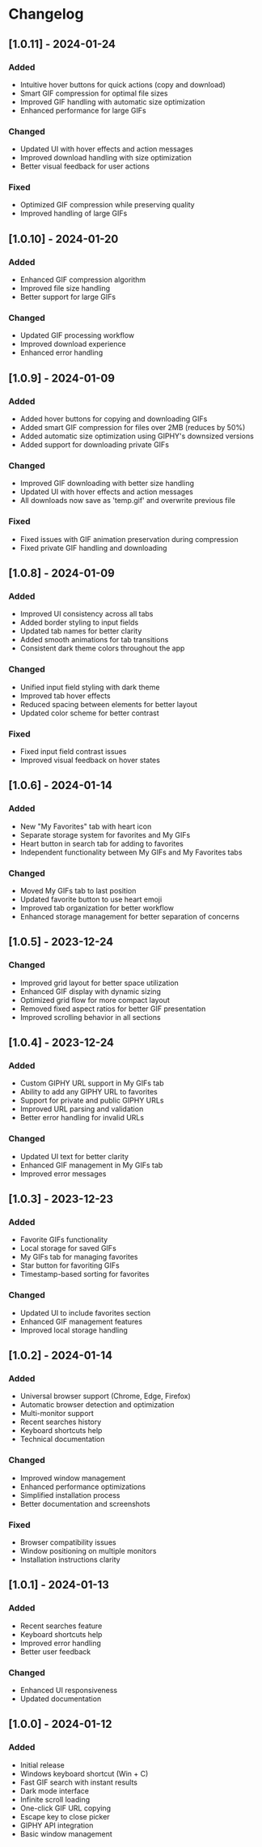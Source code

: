 # Changelog

## [1.0.11] - 2024-01-24

### Added
- Intuitive hover buttons for quick actions (copy and download)
- Smart GIF compression for optimal file sizes
- Improved GIF handling with automatic size optimization
- Enhanced performance for large GIFs

### Changed
- Updated UI with hover effects and action messages
- Improved download handling with size optimization
- Better visual feedback for user actions

### Fixed
- Optimized GIF compression while preserving quality
- Improved handling of large GIFs

## [1.0.10] - 2024-01-20

### Added
- Enhanced GIF compression algorithm
- Improved file size handling
- Better support for large GIFs

### Changed
- Updated GIF processing workflow
- Improved download experience
- Enhanced error handling

## [1.0.9] - 2024-01-09

### Added
- Added hover buttons for copying and downloading GIFs
- Added smart GIF compression for files over 2MB (reduces by 50%)
- Added automatic size optimization using GIPHY's downsized versions
- Added support for downloading private GIFs

### Changed
- Improved GIF downloading with better size handling
- Updated UI with hover effects and action messages
- All downloads now save as 'temp.gif' and overwrite previous file

### Fixed
- Fixed issues with GIF animation preservation during compression
- Fixed private GIF handling and downloading

## [1.0.8] - 2024-01-09

### Added
- Improved UI consistency across all tabs
- Added border styling to input fields
- Updated tab names for better clarity
- Added smooth animations for tab transitions
- Consistent dark theme colors throughout the app

### Changed
- Unified input field styling with dark theme
- Improved tab hover effects
- Reduced spacing between elements for better layout
- Updated color scheme for better contrast

### Fixed
- Fixed input field contrast issues
- Improved visual feedback on hover states

## [1.0.6] - 2024-01-14
### Added
- New "My Favorites" tab with heart icon
- Separate storage system for favorites and My GIFs
- Heart button in search tab for adding to favorites
- Independent functionality between My GIFs and My Favorites tabs

### Changed
- Moved My GIFs tab to last position
- Updated favorite button to use heart emoji
- Improved tab organization for better workflow
- Enhanced storage management for better separation of concerns

## [1.0.5] - 2023-12-24
### Changed
- Improved grid layout for better space utilization
- Enhanced GIF display with dynamic sizing
- Optimized grid flow for more compact layout
- Removed fixed aspect ratios for better GIF presentation
- Improved scrolling behavior in all sections

## [1.0.4] - 2023-12-24
### Added
- Custom GIPHY URL support in My GIFs tab
- Ability to add any GIPHY URL to favorites
- Support for private and public GIPHY URLs
- Improved URL parsing and validation
- Better error handling for invalid URLs

### Changed
- Updated UI text for better clarity
- Enhanced GIF management in My GIFs tab
- Improved error messages

## [1.0.3] - 2023-12-23
### Added
- Favorite GIFs functionality
- Local storage for saved GIFs
- My GIFs tab for managing favorites
- Star button for favoriting GIFs
- Timestamp-based sorting for favorites

### Changed
- Updated UI to include favorites section
- Enhanced GIF management features
- Improved local storage handling

## [1.0.2] - 2024-01-14
### Added
- Universal browser support (Chrome, Edge, Firefox)
- Automatic browser detection and optimization
- Multi-monitor support
- Recent searches history
- Keyboard shortcuts help
- Technical documentation

### Changed
- Improved window management
- Enhanced performance optimizations
- Simplified installation process
- Better documentation and screenshots

### Fixed
- Browser compatibility issues
- Window positioning on multiple monitors
- Installation instructions clarity

## [1.0.1] - 2024-01-13
### Added
- Recent searches feature
- Keyboard shortcuts help
- Improved error handling
- Better user feedback

### Changed
- Enhanced UI responsiveness
- Updated documentation

## [1.0.0] - 2024-01-12
### Added
- Initial release
- Windows keyboard shortcut (Win + C)
- Fast GIF search with instant results
- Dark mode interface
- Infinite scroll loading
- One-click GIF URL copying
- Escape key to close picker
- GIPHY API integration
- Basic window management